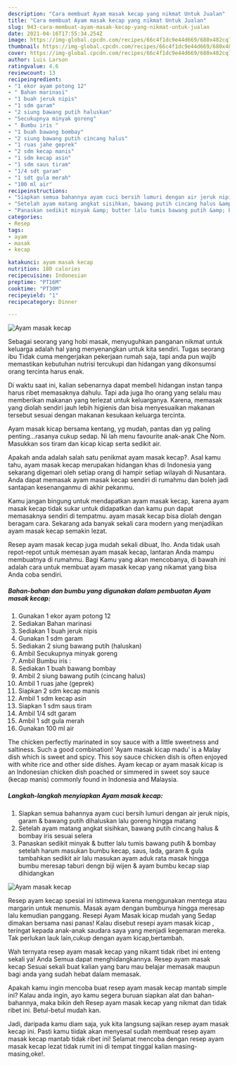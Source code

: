 ```yaml
---
description: "Cara membuat Ayam masak kecap yang nikmat Untuk Jualan"
title: "Cara membuat Ayam masak kecap yang nikmat Untuk Jualan"
slug: 943-cara-membuat-ayam-masak-kecap-yang-nikmat-untuk-jualan
date: 2021-04-16T17:55:34.254Z
image: https://img-global.cpcdn.com/recipes/66c4f1dc9e44d669/680x482cq70/ayam-masak-kecap-foto-resep-utama.jpg
thumbnail: https://img-global.cpcdn.com/recipes/66c4f1dc9e44d669/680x482cq70/ayam-masak-kecap-foto-resep-utama.jpg
cover: https://img-global.cpcdn.com/recipes/66c4f1dc9e44d669/680x482cq70/ayam-masak-kecap-foto-resep-utama.jpg
author: Luis Larson
ratingvalue: 4.6
reviewcount: 13
recipeingredient:
- "1 ekor ayam potong 12"
- " Bahan marinasi"
- "1 buah jeruk nipis"
- "1 sdm garam"
- "2 siung bawang putih haluskan"
- "Secukupnya minyak goreng"
- " Bumbu iris "
- "1 buah bawang bombay"
- "2 siung bawang putih cincang halus"
- "1 ruas jahe geprek"
- "2 sdm kecap manis"
- "1 sdm kecap asin"
- "1 sdm saus tiram"
- "1/4 sdt garam"
- "1 sdt gula merah"
- "100 ml air"
recipeinstructions:
- "Siapkan semua bahannya ayam cuci bersih lumuri dengan air jeruk nipis, garam &amp; bawang putih dihaluskan lalu goreng hingga matang"
- "Setelah ayam matang angkat sisihkan, bawang putih cincang halus &amp; bombay iris sesuai selera"
- "Panaskan sedikit minyak &amp; butter lalu tumis bawang putih &amp; bombay setelah harum masukan bumbu kecap, saus, lada, garam &amp; gula tambahkan sedikit air lalu masukan ayam aduk rata masak hingga bumbu meresap taburi dengn biji wijen &amp; ayam bumbu kecap siap dihidangkan"
categories:
- Resep
tags:
- ayam
- masak
- kecap

katakunci: ayam masak kecap 
nutrition: 180 calories
recipecuisine: Indonesian
preptime: "PT16M"
cooktime: "PT30M"
recipeyield: "1"
recipecategory: Dinner

---
```



![Ayam masak kecap](https://img-global.cpcdn.com/recipes/66c4f1dc9e44d669/680x482cq70/ayam-masak-kecap-foto-resep-utama.jpg)

Sebagai seorang yang hobi masak, menyuguhkan panganan nikmat untuk keluarga adalah hal yang menyenangkan untuk kita sendiri. Tugas seorang ibu Tidak cuma mengerjakan pekerjaan rumah saja, tapi anda pun wajib memastikan kebutuhan nutrisi tercukupi dan hidangan yang dikonsumsi orang tercinta harus enak.

Di waktu  saat ini, kalian sebenarnya dapat membeli hidangan instan tanpa harus ribet memasaknya dahulu. Tapi ada juga lho orang yang selalu mau memberikan makanan yang terlezat untuk keluarganya. Karena, memasak yang diolah sendiri jauh lebih higienis dan bisa menyesuaikan makanan tersebut sesuai dengan makanan kesukaan keluarga tercinta. 

Ayam masak kicap bersama kentang, yg mudah, pantas dan yg paling penting…rasanya cukup sedap. Ni lah menu favourite anak-anak Che Nom. Masukkan sos tiram dan kicap kicap serta sedikit air.

Apakah anda adalah salah satu penikmat ayam masak kecap?. Asal kamu tahu, ayam masak kecap merupakan hidangan khas di Indonesia yang sekarang digemari oleh setiap orang di hampir setiap wilayah di Nusantara. Anda dapat memasak ayam masak kecap sendiri di rumahmu dan boleh jadi santapan kesenanganmu di akhir pekanmu.

Kamu jangan bingung untuk mendapatkan ayam masak kecap, karena ayam masak kecap tidak sukar untuk didapatkan dan kamu pun dapat memasaknya sendiri di tempatmu. ayam masak kecap bisa diolah dengan beragam cara. Sekarang ada banyak sekali cara modern yang menjadikan ayam masak kecap semakin lezat.

Resep ayam masak kecap juga mudah sekali dibuat, lho. Anda tidak usah repot-repot untuk memesan ayam masak kecap, lantaran Anda mampu membuatnya di rumahmu. Bagi Kamu yang akan mencobanya, di bawah ini adalah cara untuk membuat ayam masak kecap yang nikamat yang bisa Anda coba sendiri.

<!--inarticleads1-->

##### Bahan-bahan dan bumbu yang digunakan dalam pembuatan Ayam masak kecap:

1. Gunakan 1 ekor ayam potong 12
1. Sediakan  Bahan marinasi
1. Sediakan 1 buah jeruk nipis
1. Gunakan 1 sdm garam
1. Sediakan 2 siung bawang putih (haluskan)
1. Ambil Secukupnya minyak goreng
1. Ambil  Bumbu iris :
1. Sediakan 1 buah bawang bombay
1. Ambil 2 siung bawang putih (cincang halus)
1. Ambil 1 ruas jahe (geprek)
1. Siapkan 2 sdm kecap manis
1. Ambil 1 sdm kecap asin
1. Siapkan 1 sdm saus tiram
1. Ambil 1/4 sdt garam
1. Ambil 1 sdt gula merah
1. Gunakan 100 ml air


The chicken perfectly marinated in soy sauce with a little sweetness and saltiness. Such a good combination! &#39;Ayam masak kicap madu&#39; is a Malay dish which is sweet and spicy. This soy sauce chicken dish is often enjoyed with white rice and other side dishes. Ayam kecap or ayam masak kicap is an Indonesian chicken dish poached or simmered in sweet soy sauce (kecap manis) commonly found in Indonesia and Malaysia. 

<!--inarticleads2-->

##### Langkah-langkah menyiapkan Ayam masak kecap:

1. Siapkan semua bahannya ayam cuci bersih lumuri dengan air jeruk nipis, garam &amp; bawang putih dihaluskan lalu goreng hingga matang
1. Setelah ayam matang angkat sisihkan, bawang putih cincang halus &amp; bombay iris sesuai selera
1. Panaskan sedikit minyak &amp; butter lalu tumis bawang putih &amp; bombay setelah harum masukan bumbu kecap, saus, lada, garam &amp; gula tambahkan sedikit air lalu masukan ayam aduk rata masak hingga bumbu meresap taburi dengn biji wijen &amp; ayam bumbu kecap siap dihidangkan
<img src="//assets-global.cpcdn.com/assets/icons/button_play-2c75c40dde080a61004c1f40b05d8f140eaff45d7e9e6481dc71c63d2e7c4909.png" alt="Ayam masak kecap">

Resep ayam kecap spesial ini istimewa karena menggunakan mentega atau margarin untuk menumis. Masak ayam dengan bumbunya hingga meresap lalu kemudian panggang. Resepi Ayam Masak kicap mudah yang Sedap dimakan bersama nasi panas! Kalau disebut resepi ayam masak kicap , teringat kepada anak-anak saudara saya yang menjadi kegemaran mereka. Tak perlukan lauk lain,cukup dengan ayam kicap,bertambah. 

Wah ternyata resep ayam masak kecap yang nikamt tidak ribet ini enteng sekali ya! Anda Semua dapat menghidangkannya. Resep ayam masak kecap Sesuai sekali buat kalian yang baru mau belajar memasak maupun bagi anda yang sudah hebat dalam memasak.

Apakah kamu ingin mencoba buat resep ayam masak kecap mantab simple ini? Kalau anda ingin, ayo kamu segera buruan siapkan alat dan bahan-bahannya, maka bikin deh Resep ayam masak kecap yang nikmat dan tidak ribet ini. Betul-betul mudah kan. 

Jadi, daripada kamu diam saja, yuk kita langsung sajikan resep ayam masak kecap ini. Pasti kamu tiidak akan menyesal sudah membuat resep ayam masak kecap mantab tidak ribet ini! Selamat mencoba dengan resep ayam masak kecap lezat tidak rumit ini di tempat tinggal kalian masing-masing,oke!.

